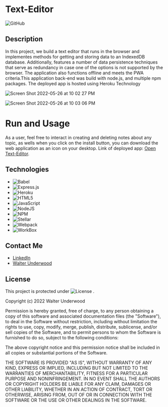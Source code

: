 # Text-Editor

![GitHub](https://img.shields.io/badge/TextEditor-PWA-C71D23?style=for-the-badge&logo=github&logoColor=white)



## Description

In this project, we build a text editor that runs in the browser and implementes methods for getting and storing data to an IndexedDB database. Additionally, features a number of data persistence techniques that serve as redundancy in case one of the options is not supported by the browser. The application also functions offline and meets the PWA criteria.This application back-end was build with node.js, and multiple npm packages. The deployed app is hosted using Heroku Technology

![Screen Shot 2022-05-26 at 10 02 27 PM](https://user-images.githubusercontent.com/99919050/170632947-a09207c1-cb8d-485c-8d16-0acc630acc2f.png)


![Screen Shot 2022-05-26 at 10 03 06 PM](https://user-images.githubusercontent.com/99919050/170632955-d1c083f0-da51-4b97-a3ac-9b53a083f775.png)

# Run and Usage
As a user, feel free to interact in creating and deleting notes about any topic, as wells when you click on the install button, you can download the web application as an icon on your desktop.
Link  of  deployed app: [Open Text-Editor](https://techblogwau.herokuapp.com/).

## Technologies
- ![Babel](https://img.shields.io/badge/Babel-F9DC3e?style=for-the-badge&logo=babel&logoColor=black)
- ![Express.js](https://img.shields.io/badge/express.js-%23404d59.svg?style=for-the-badge&logo=express&logoColor=%2361DAFB)
- ![Heroku](https://img.shields.io/badge/heroku-%23430098.svg?style=for-the-badge&logo=heroku&logoColor=white)
- ![HTML5](https://img.shields.io/badge/Indexed.DB-%23E34F26.svg?style=for-the-badge&logo=html5&logoColor=white)
- ![JavaScript](https://img.shields.io/badge/javascript-%23323330.svg?style=for-the-badge&logo=javascript&logoColor=%23F7DF1E)
- ![NodeJS](https://img.shields.io/badge/node.js-6DA55F?style=for-the-badge&logo=node.js&logoColor=white)
- ![NPM](https://img.shields.io/badge/NPM-%23000000.svg?style=for-the-badge&logo=npm&logoColor=white)
- ![Stellar](https://img.shields.io/badge/manifest.json-7D00FF?style=for-the-badge&logo=Stellar&logoColor=white)
- ![Webpack](https://img.shields.io/badge/webpack-%238DD6F9.svg?style=for-the-badge&logo=webpack&logoColor=black)
- ![WorkBox](https://img.shields.io/badge/Workbox-040404?style=for-the-badge&logo=codesandbox&logoColor=DBDBDB)

## Contact Me 
- [LinkedIn](https://www.linkedin.com/in/walter-a-underwood-291524234/) 
- [Walter Underwood](mailto:walonsounderwood@gmail.com?subject=[GitHub]%20Source%20Han%20Sans)


## License
 This project is protected under ![License](https://img.shields.io/badge/license-MIT-black?style=for-the-badge&logo=github&logoColor=white) . 

Copyright (c) 2022 Walter Underwood

Permission is hereby granted, free of charge, to any person obtaining a copy of this software and associated documentation files (the "Software"), to deal in the Software without restriction, including without limitation the rights to use, copy, modify, merge, publish, distribute, sublicense, and/or sell copies of the Software, and to permit persons to whom the Software is furnished to do so, subject to the following conditions:

The above copyright notice and this permission notice shall be included in all copies or substantial portions of the Software.

THE SOFTWARE IS PROVIDED "AS IS", WITHOUT WARRANTY OF ANY KIND, EXPRESS OR IMPLIED, INCLUDING BUT NOT LIMITED TO THE WARRANTIES OF MERCHANTABILITY, FITNESS FOR A PARTICULAR PURPOSE AND NONINFRINGEMENT. IN NO EVENT SHALL THE AUTHORS OR COPYRIGHT HOLDERS BE LIABLE FOR ANY CLAIM, DAMAGES OR OTHER LIABILITY, WHETHER IN AN ACTION OF CONTRACT, TORT OR OTHERWISE, ARISING FROM, OUT OF OR IN CONNECTION WITH THE SOFTWARE OR THE USE OR OTHER DEALINGS IN THE SOFTWARE.

